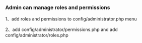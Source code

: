 ### Admin can manage roles and permissions

1、add roles and permissions to config/administrator.php menu

2、add config/administrator/permissions.php and add config/administrator/roles.php
